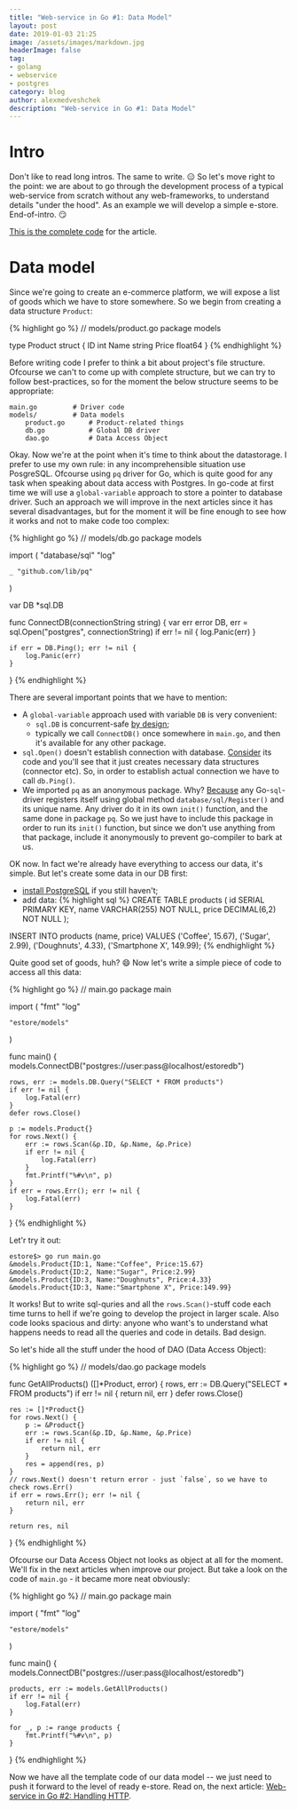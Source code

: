 ```yaml
---
title: "Web-service in Go #1: Data Model"
layout: post
date: 2019-01-03 21:25
image: /assets/images/markdown.jpg
headerImage: false
tag:
- golang
- webservice
- postgres
category: blog
author: alexmedveshchek
description: "Web-service in Go #1: Data Model"
---
```


# Intro

Don't like to read long intros. The same to write. :expressionless: So let's move right to the point: we are about to go through the development process of a typical web-service from scratch without any web-frameworks, to understand details "under the hood". As an example we will develop a simple e-store. End-of-intro. :smirk:

[This is the complete code](https://gist.github.com/amedveshchek/aa17277078ce07fea3b71b672ae69217) for the article.

# Data model

Since we're going to create an e-commerce platform, we will expose a list of goods which we have to store somewhere. So we begin from creating a data structure `Product`:

{% highlight go %}
// models/product.go
package models

type Product struct {
    ID    int
    Name  string
    Price float64
}
{% endhighlight %}

Before writing code I prefer to think a bit about project's file structure. Ofcourse we can't to come up with complete structure, but we can try to follow best-practices, so for the moment the below structure seems to be appropriate:

```
main.go         # Driver code
models/         # Data models
    product.go      # Product-related things
    db.go           # Global DB driver
    dao.go          # Data Access Object
```

Okay. Now we're at the point when it's time to think about the datastorage. I prefer to use my own rule: in any incomprehensible situation use PosgreSQL. Ofcourse using `pq` driver for Go, which is quite good for any task when speaking about data access with Postgres. In go-code at first time we will use a `global-variable` approach to store a pointer to database driver. Such an approach we will improve in the next articles since it has several disadvantages, but for the moment it will be fine enough to see how it works and not to make code too complex:

{% highlight go %}
// models/db.go
package models

import (
    "database/sql"
    "log"

    _ "github.com/lib/pq"
)


var DB *sql.DB

func ConnectDB(connectionString string) {
    var err error
    DB, err = sql.Open("postgres", connectionString)
    if err != nil {
        log.Panic(err)
    }

    if err = DB.Ping(); err != nil {
        log.Panic(err)
    }
}
{% endhighlight %}

There are several important points that we have to mention:
- A `global-variable` approach used with variable `DB` is very convenient: 
  - `sql.DB` is concurrent-safe [by design](https://golang.org/pkg/database/sql/#DB);
  - typically we call `ConnectDB()` once somewhere in `main.go`, and then it's available for any other package.
- `sql.Open()` doesn't establish connection with database. [Consider](https://golang.org/src/database/sql/sql.go?s=20295:20352#L683) its code and you'll see that it just creates necessary data structures (connector etc). So, in order to establish actual connection we have to call `db.Ping()`.
- We imported `pq` as an anonymous package. Why? [Because](http://go-database-sql.org/importing.html) any Go-`sql`-driver registers itself using global method `database/sql/Register()` and its unique name. Any driver do it in its own `init()` function, and the same done in package `pq`. So we just have to include this package in order to run its `init()` function, but since we don't use anything from that package, include it anonymously to prevent go-compiler to bark at us.

OK now. In fact we're already have everything to access our data, it's simple. But let's create some data in our DB first:
- [install PostgreSQL](/simple-installation-of-postgresql) if you still haven't;
- add data:
{% highlight sql %}
CREATE TABLE products (
    id SERIAL PRIMARY KEY,
    name VARCHAR(255) NOT NULL,
    price DECIMAL(6,2) NOT NULL
);

INSERT INTO products (name, price) VALUES
    ('Coffee', 15.67),
    ('Sugar', 2.99),
    ('Doughnuts', 4.33),
    ('Smartphone X', 149.99);
{% endhighlight %}

Quite good set of goods, huh? :smile: Now let's write a simple piece of code to access all this data:

{% highlight go %}
// main.go
package main

import (
    "fmt"
    "log"

    "estore/models"
)

func main() {
    models.ConnectDB("postgres://user:pass@localhost/estoredb")

    rows, err := models.DB.Query("SELECT * FROM products")
    if err != nil {
        log.Fatal(err)
    }
    defer rows.Close()

    p := models.Product{}
    for rows.Next() {
        err := rows.Scan(&p.ID, &p.Name, &p.Price)
        if err != nil {
            log.Fatal(err)
        }
        fmt.Printf("%#v\n", p)
    }
    if err = rows.Err(); err != nil {
        log.Fatal(err)
    }
}
{% endhighlight %}

Let'r try it out:

```
estore$> go run main.go
&models.Product{ID:1, Name:"Coffee", Price:15.67}
&models.Product{ID:2, Name:"Sugar", Price:2.99}
&models.Product{ID:3, Name:"Doughnuts", Price:4.33}
&models.Product{ID:3, Name:"Smartphone X", Price:149.99}
```

It works! But to write sql-quries and all the `rows.Scan()`-stuff code each time turns to hell if we're going to develop the project in larger scale. Also code looks spacious and dirty: anyone who want's to understand what happens needs to read all the queries and code in details. Bad design.

So let's hide all the stuff under the hood of DAO (Data Access Object):

{% highlight go %}
// models/dao.go
package models

func GetAllProducts() ([]*Product, error) {
    rows, err := DB.Query("SELECT * FROM products")
    if err != nil {
        return nil, err
    }
    defer rows.Close()

    res := []*Product{}
    for rows.Next() {
        p := &Product{}
        err := rows.Scan(&p.ID, &p.Name, &p.Price)
        if err != nil {
            return nil, err
        }
        res = append(res, p)
    }
    // rows.Next() doesn't return error - just `false`, so we have to check rows.Err()
    if err = rows.Err(); err != nil {
        return nil, err
    }

    return res, nil
}
{% endhighlight %}

Ofcourse our Data Access Object not looks as object at all for the moment. We'll fix in the next articles when improve our project. But take a look on the code of `main.go` - it became more neat obviously:

{% highlight go %}
// main.go
package main

import (
    "fmt"
    "log"

    "estore/models"
)

func main() {
    models.ConnectDB("postgres://user:pass@localhost/estoredb")

    products, err := models.GetAllProducts()
    if err != nil {
        log.Fatal(err)
    }

    for _, p := range products {
        fmt.Printf("%#v\n", p)
    }
}
{% endhighlight %}

Now we have all the template code of our data model -- we just need to push it forward to the level of ready e-store. Read on, the next article: [Web-service in Go #2: Handling HTTP](/building-web-service-in-go-handling-http).
